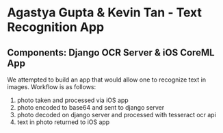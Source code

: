 # Agastya Gupta & Kevin Tan - Text Recognition App
## Components: Django OCR Server & iOS CoreML App

We attempted to build an app that would allow one to recognize text in images.
Workflow is as follows:
1) photo taken and processed via iOS app
2) photo encoded to base64 and sent to django server
3) photo decoded on django server and processed with tesseract ocr api
4) text in photo returned to iOS app
